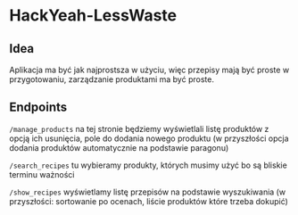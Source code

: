 # HackYeah-LessWaste
## Idea
Aplikacja ma być jak najprostsza w użyciu, więc przepisy mają być proste w przygotowaniu, zarządzanie produktami ma być proste.

## Endpoints
```/manage_products``` na tej stronie będziemy wyświetlali listę produktów z opcją ich usunięcia, pole do dodania nowego produktu (w przyszłości opcja dodania produktów automatycznie na podstawie paragonu)

```/search_recipes``` tu wybieramy produkty, których musimy użyć bo są bliskie terminu ważności

```/show_recipes``` wyświetlamy listę przepisów na podstawie wyszukiwania (w przyszłości: sortowanie po ocenach, liście produktów które trzeba dokupić) 